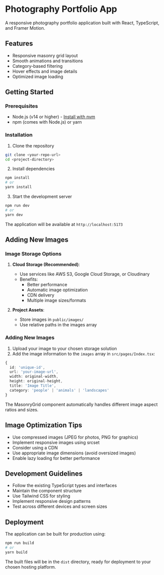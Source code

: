 
# Photography Portfolio App

A responsive photography portfolio application built with React, TypeScript, and Framer Motion.

## Features

- Responsive masonry grid layout
- Smooth animations and transitions
- Category-based filtering
- Hover effects and image details
- Optimized image loading

## Getting Started

### Prerequisites

- Node.js (v14 or higher) - [Install with nvm](https://github.com/nvm-sh/nvm#installing-and-updating)
- npm (comes with Node.js) or yarn

### Installation

1. Clone the repository
```bash
git clone <your-repo-url>
cd <project-directory>
```

2. Install dependencies
```bash
npm install
# or
yarn install
```

3. Start the development server
```bash
npm run dev
# or
yarn dev
```

The application will be available at `http://localhost:5173`

## Adding New Images

### Image Storage Options

1. **Cloud Storage (Recommended)**:
   - Use services like AWS S3, Google Cloud Storage, or Cloudinary
   - Benefits:
     - Better performance
     - Automatic image optimization
     - CDN delivery
     - Multiple image sizes/formats

2. **Project Assets**:
   - Store images in `public/images/`
   - Use relative paths in the images array

### Adding New Images

1. Upload your image to your chosen storage solution
2. Add the image information to the `images` array in `src/pages/Index.tsx`:

```typescript
{
  id: 'unique-id',
  url: 'your-image-url',
  width: original-width,
  height: original-height,
  title: 'Image Title',
  category: 'people' | 'animals' | 'landscapes'
}
```

The MasonryGrid component automatically handles different image aspect ratios and sizes.

## Image Optimization Tips

- Use compressed images (JPEG for photos, PNG for graphics)
- Implement responsive images using srcset
- Consider using a CDN
- Use appropriate image dimensions (avoid oversized images)
- Enable lazy loading for better performance

## Development Guidelines

- Follow the existing TypeScript types and interfaces
- Maintain the component structure
- Use Tailwind CSS for styling
- Implement responsive design patterns
- Test across different devices and screen sizes

## Deployment

The application can be built for production using:

```bash
npm run build
# or
yarn build
```

The built files will be in the `dist` directory, ready for deployment to your chosen hosting platform.
